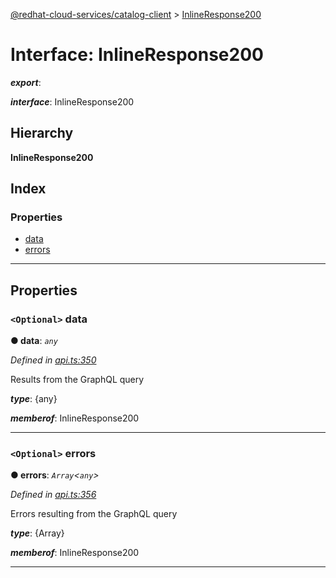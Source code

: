 [@redhat-cloud-services/catalog-client](../README.md) > [InlineResponse200](../interfaces/inlineresponse200.md)

# Interface: InlineResponse200

*__export__*: 

*__interface__*: InlineResponse200

## Hierarchy

**InlineResponse200**

## Index

### Properties

* [data](inlineresponse200.md#data)
* [errors](inlineresponse200.md#errors)

---

## Properties

<a id="data"></a>

### `<Optional>` data

**● data**: *`any`*

*Defined in [api.ts:350](https://github.com/RedHatInsights/javascript-clients/blob/master/packages/catalog/api.ts#L350)*

Results from the GraphQL query

*__type__*: {any}

*__memberof__*: InlineResponse200

___
<a id="errors"></a>

### `<Optional>` errors

**● errors**: *`Array`<`any`>*

*Defined in [api.ts:356](https://github.com/RedHatInsights/javascript-clients/blob/master/packages/catalog/api.ts#L356)*

Errors resulting from the GraphQL query

*__type__*: {Array}

*__memberof__*: InlineResponse200

___

